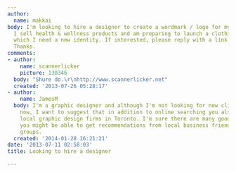 ```yaml
---
author:
  name: makkai
body: I'm looking to hire a designer to create a wordmark / logo for my small business.
  I sell health & wellness products and am preparing to launch a clothing line, for
  which I need a new identity. If interested, please reply with a link to your portfolio.
  Thanks.
comments:
- author:
    name: scannerlicker
    picture: 130346
  body: "Shure do.\r\nhttp://www.scannerlicker.net"
  created: '2013-07-26 05:28:17'
- author:
    name: JamesM
  body: I'm a graphic designer and although I'm not looking for new clients right
    now, I want to suggest that in addition to online searching you also check out
    local graphic design firms in Toronto. I'm sure there are many good ones, and
    you might be able to get recommendations from local business friends and business
    groups.
  created: '2014-01-28 16:21:21'
date: '2013-07-11 02:58:03'
title: Looking to hire a designer

---
```

